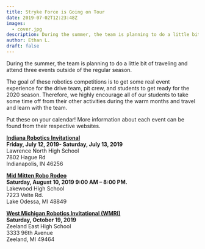 ```yaml
---
title: Stryke Force is Going on Tour
date: 2019-07-02T12:23:48Z
images:
  - cover.jpg
description: During the summer, the team is planning to do a little bit of traveling and attend three events outside of the regular season.
author: Ethan L.
draft: false
---
```


During the summer, the team is planning to do a little bit of traveling and
attend three events outside of the regular season.

<!--more-->

The goal of these robotics competitions is to get some real event experience
for the drive team, pit crew, and students to get ready for the 2020 season.
Therefore, we highly encourage all of our students to take some time off from
their other activities during the warm months and travel and learn with the
team.

Put these on your calendar! More information about each event can be found from
their respective websites.

**[Indiana Robotics Invitational](http://indianaroboticsinvitational.org/)**<br>
**Friday, July 12, 2019- Saturday, July 13, 2019**<br>
Lawrence North High School<br>
7802 Hague Rd<br>
Indianapolis, IN 46256

**[Mid Mitten Robo Rodeo](https://midmittenroborodeo.com/)**<br>
**Saturday, August 10, 2019 9:00 AM – 8:00 PM.**<br>
Lakewood High School<br>
7223 Velte Rd.<br>
Lake Odessa, MI 48849

**[West Michigan Robotics Invitational (WMRI)](http://www.wmri.info/home)**<br>
**Saturday, October 19, 2019** <br>
Zeeland East High School<br>
3333 96th Avenue<br>
Zeeland, MI 49464
